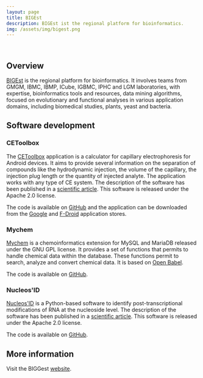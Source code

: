 ```yaml
---
layout: page
title: BIGEst
description: BIGEst ist the regional platform for bioinformatics.
img: /assets/img/bigest.png
---
```


<br />

## Overview

<p>
<a href="http://bigest.unistra.fr">BIGEst</a> is the regional platform for
bioinformatics. It involves teams from GMGM, IBMC, IBMP, ICube, IGBMC, IPHC
and LGM laboratories, with expertise, bioinformatics tools and resources,
data mining algorithms, focused on evolutionary and functional analyses in
various application domains, including biomedical studies, plants, yeast and
bacteria.
</p>

## Software development

### CEToolbox

<p>
The <a href="https://cetoolbox.github.io/" target="_blank">CEToolbox</a>
application is a calculator for capillary electrophoresis for Android devices.
It aims to provide several information on the separation of compounds like the
hydrodynamic injection, the volume of the capillary, the injection plug length
or the quantity of injected analyte. The application works with any type of CE
system. The description of the software has been published in a
<a href="https://dx.doi.org/10.1002/ELPS.202100036" target="_blank">scientific article</a>.
This software is released under the Apache 2.0 license.
</p>

<p>
The code is available on <a href="https://github.com/mychem" target="_blank">GitHub</a>
and the application can be downloaded from the <a href="https://play.google.com/store/apps/details?id=com.github.cetoolbox" target="_blank">Google</a>
and <a href="https://f-droid.org/en/packages/com.github.cetoolbox/" target="_blank">F-Droid</a>
application stores.
</p>

### Mychem

<p>
<a href="https://mychem.github.io/" target="_blank">Mychem</a> is a
chemoinformatics extension for MySQL and MariaDB released under the
GNU GPL license. It provides a set of functions that permits to handle
chemical data within the database. These functions permit to search,
analyze and convert chemical data. It is based on <a href="http://openbabel.org/wiki/Main_Page" target="_blank">Open Babel</a>.
</p>

<p>
The code is available on <a href="https://github.com/cetoolbox/cetoolbox" target="_blank">GitHub</a>.
</p>

### Nucleos'ID

<p>
<a href="https://github.com/MSARN/NucleosID" target="_blank">Nucleos'ID</a>
is a Python-based software to identify post-transcriptional modifications
of RNA at the nucleoside level. The description of the software has been
published in a <a href="https://doi.org/10.1021/acs.analchem.2c04722" target="_blank">scientific article</a>.
This software is released under the Apache 2.0 license.
</p>

<p>
The code is available on <a href="https://github.com/MSARN/NucleosID" target=_blank">GitHub</a>.
</p>

## More information

Visit the BIGGest [website](http://bigest.unistra.fr).
